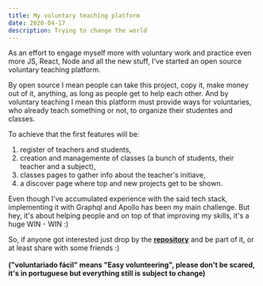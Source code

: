 ```yaml
---
title: My voluntary teaching platform
date: 2020-04-17
description: Trying to change the world
---
```

As an effort to engage myself more with voluntary work and practice even more JS, React, Node and all the new stuff, I've started an open source voluntary teaching platform.

By open source I mean people can take this project, copy it, make money out of it, anything, as long as people get to help each other. And by voluntary teaching I mean this platform must provide ways for voluntaries, who already teach something or not, to organize their studentes and classes.

To achieve that the first features will be:
1. register of teachers and students,
2. creation and managemente of classes (a bunch of students, their teacher and a subject),
3. classes pages to gather info about the teacher's initiave,
4. a discover page where top and new projects get to be shown.

Even though I've accumulated experience with the said tech stack, implementing it with Graphql and Apollo has been my main challenge. But hey, it's about helping people and on top of that improving my skills, it's a huge WIN - WIN :)

So, if anyone got interested just drop by the [**repository**](https://github.com/ericmadureira/voluntariado-facil) and be part of it, or at least share with some friends :)
<br><br>
**("voluntariado fácil" means "Easy volunteering", please don't be scared, it's in portuguese but everything still is subject to change)**